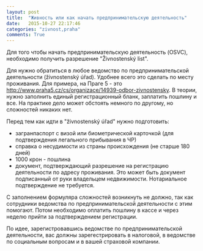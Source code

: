 ```yaml
---
layout: post
title:  "Живность или как начать предпринимательскую деятельность"
date:   2015-10-27 22:17:46
categories: "zivnost,praha"
comments: True
---
```

Для того чтобы начать предпринимательскую деятельность (OSVC), необходимо получить
разрешение "Živnostenský list".
<!--more-->

Для нужно обратиться в любое ведомство по предпринимательской деятельности (živnostenský úřad). Удобнее всего это сделать по месту проживания. Для примера, на Праге 5 - это http://www.praha5.cz/cs/organizace/14939-odbor-zivnostensky.
В теории, нужно заполнить единый регистрационный бланк, заплатить пошлину и все. На практике
дело может обстоять немного по другому, но сложностей никаких нет.

Перед тем как идти в "živnostenský úřad" нужно подготовить:
* загранпаспорт c визой или биометрической карточкой (для подтверждения легального прибывания в ЧР)
* справка о несудимости из страны происхождения (не старше 180 дней)
* 1000 крон - пошлина
* документ, подтверждающий разрешение на регистрацию деятельности по адресу проживания. Это может быть документ подписанный от руки владельцем недвижимости. Нотариальное подтверждение не требуется.

С заполнением формуляра сложностей возникнуть не должно, так как сотрудники ведомства по предпринимательской деятельности с этим помогают. Потом необходимо оплатить пошлину в кассе и через неделю прийти за подтверждением регистрации.

По идее, зарегистровавшись ведомстве по предпринимательской деятельности, вас должны зарегестрировать в налоговой, в ведомстве по социальным вопросам и в вашей страховой компании.
